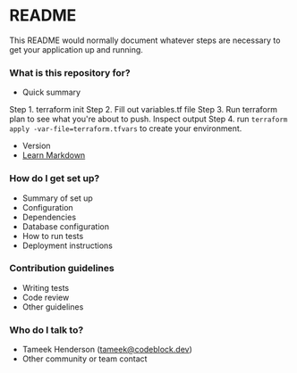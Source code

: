 # README #

This README would normally document whatever steps are necessary to get your application up and running.

### What is this repository for? ###

* Quick summary

Step 1. terraform init
Step 2. Fill out variables.tf file
Step 3. Run terraform plan to see what you're about to push.  Inspect output
Step 4. run `terraform apply -var-file=terraform.tfvars` to create your environment.

* Version
* [Learn Markdown](https://bitbucket.org/tutorials/markdowndemo)

### How do I get set up? ###

* Summary of set up
* Configuration
* Dependencies
* Database configuration
* How to run tests
* Deployment instructions

### Contribution guidelines ###

* Writing tests
* Code review
* Other guidelines

### Who do I talk to? ###

* Tameek Henderson (tameek@codeblock.dev)
* Other community or team contact
